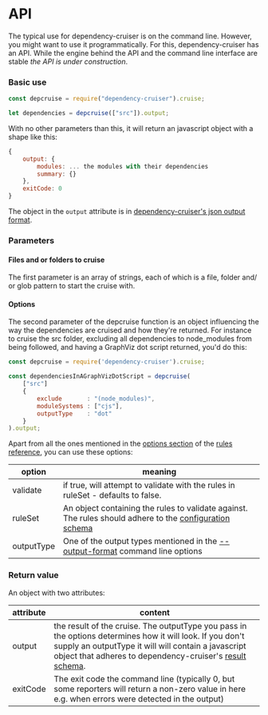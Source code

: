 # API

The typical use for dependency-cruiser is on the command line. However, you
might want to use it programmatically. For this, dependency-cruiser has an
API. While the engine behind the API and the command line interface are
stable _the API is under construction_.

### Basic use

```javascript
const depcruise = require("dependency-cruiser").cruise;

let dependencies = depcruise(["src"]).output;
```

With no other parameters than this, it will return an javascript object with
a shape like this:

```javascript
{
    output: {
        modules: ... the modules with their dependencies
        summary: {}
    },
    exitCode: 0
}

```

The object in the `output` attribute is in [dependency-cruiser's json output format](output-format.md).

### Parameters

#### Files and or folders to cruise

The first parameter is an array of strings, each of which is a file, folder
and/ or glob pattern to start the cruise with.

#### Options

The second parameter of the depcruise function is an object influencing the
way the dependencies are cruised and how they're returned. For instance to
cruise the src folder, excluding all dependencies to node_modules from being
followed, and having a GraphViz dot script returned, you'd do this:

```javascript
const depcruise = require('dependency-cruiser').cruise;

const dependenciesInAGraphVizDotScript = depcruise(
    ["src"]
    {
        exclude       : "(node_modules)",
        moduleSystems : ["cjs"],
        outputType    : "dot"
    }
).output;
```

Apart from all the ones mentioned in the [options section](rules-reference.md#the-options) of the [rules reference](rules-reference.md), you can use these options:

| option     | meaning                                                                                                                                     |
| ---------- | ------------------------------------------------------------------------------------------------------------------------------------------- |
| validate   | if true, will attempt to validate with the rules in ruleSet - defaults to false.                                                            |
| ruleSet    | An object containing the rules to validate against. The rules should adhere to the [configuration schema](../src/schema/configuration.schema.json) |
| outputType | One of the output types mentioned in the [--output-format](cli.md#--output-type-specify-the-output-format) command line options             |

### Return value

An object with two attributes:

| attribute | content                                                                                                                                                                                                                                                             |
| --------- | ------------------------------------------------------------------------------------------------------------------------------------------------------------------------------------------------------------------------------------------------------------------- |
| output    | the result of the cruise. The outputType you pass in the options determines how it will look. If you don't supply an outputType it will will contain a javascript object that adheres to dependency-cruiser's [result schema](../src/schema/cruise-result.schema.json). |
| exitCode  | The exit code the command line (typically 0, but some reporters will return a non-zero value in here e.g. when errors were detected in the output)                                                                                                                  |
